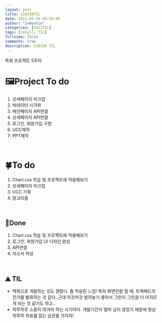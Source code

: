 ```yaml
---
layout: post
title: 210330TIL 
date: 2021-03-30 09:59:00
author: "SeWonKim"
categories: [2021TIL]
tags: [jekyll, TIL]
fullview: false
comments: true
description: 210330 TIL
---
```


특화 프로젝트 5주차

# 🖼Project To do

1. 상세페이지 마크업
2. 빅데이터 시각화
3. 메인페이지 API연결
4. 상세페이지 API연결
5. 로그인, 회원가입 구현
6. UCC제작
7. PPT제작

&nbsp;
&nbsp;

# 🍀To do

1. Chart.css 학습 및 프로젝트에 적용해보기
2. 상세페이지 마크업
3. UCC 기획
4. 알고리즘
   
&nbsp;
&nbsp;

## 🌳Done

1. Chart.css 학습 및 프로젝트에 적용해보기
2. 로그인, 회원가입 UI 디자인 완성
3. API연결
4. 자소서 작성


&nbsp;
&nbsp;

## ⛰️ TIL

- 맥북으로 개발하는 것도 괜찮다. 좀 적응된 느낌! 특히 화면전환 할 때, 트랙패드의 진가를 발휘하는 것 같다. 근데 이것저것 벌려놓기 좋아서 그런지 그만큼 더 어지르게 되는 것 같기도 하고...
- 하루하루 소중히 여겨야 하는 시기이다. 개발기간이 얼마 남지 않았기 때문에 항상 하루의 목표를 잡는 습관을 가지자!
